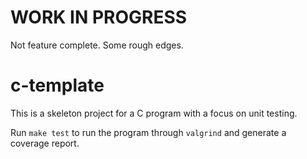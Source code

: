 # WORK IN PROGRESS

Not feature complete.  Some rough edges.

# c-template

This is a skeleton project for a C program with a focus on unit testing.

Run `make test` to run the program through `valgrind` and generate a coverage
report.



